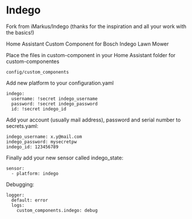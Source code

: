 # Indego
Fork from iMarkus/Indego (thanks for the inspiration and all your work with the basics!)

Home Assistant Custom Component for Bosch Indego Lawn Mower

Place the files in custom-component in your Home Assistant folder for custom-componentes

    config/custom_components
    
Add new platform to your configuration.yaml

    indego:
      username: !secret indego_username
      password: !secret indego_password
      id: !secret indego_id

Add your account (usually mail address), password and serial number to secrets.yaml: 

    indego_username: x.y@mail.com
    indego_password: mysecretpw
    indego_id: 123456789

Finally add your new sensor called indego_state: 

    sensor:
      - platform: indego
    
Debugging:

    logger:
      default: error
      logs:
        custom_components.indego: debug

